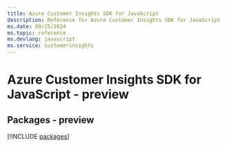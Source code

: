```yaml
---
title: Azure Customer Insights SDK for JavaScript
description: Reference for Azure Customer Insights SDK for JavaScript
ms.date: 09/25/2024
ms.topic: reference
ms.devlang: javascript
ms.service: customerinsights
---
```

# Azure Customer Insights SDK for JavaScript - preview
## Packages - preview
[!INCLUDE [packages](customer-insights-index.md)]